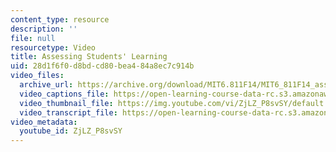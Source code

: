 ```yaml
---
content_type: resource
description: ''
file: null
resourcetype: Video
title: Assessing Students' Learning
uid: 28d1f6f0-d8bd-cd80-bea4-84a8ec7c914b
video_files:
  archive_url: https://archive.org/download/MIT6.811F14/MIT6_811F14_assessment_300k.mp4
  video_captions_file: https://open-learning-course-data-rc.s3.amazonaws.com/6-811-principles-and-practice-of-assistive-technology-fall-2014/98e0bd02894d58f6a3b6af001674e532_ZjLZ_P8svSY.vtt
  video_thumbnail_file: https://img.youtube.com/vi/ZjLZ_P8svSY/default.jpg
  video_transcript_file: https://open-learning-course-data-rc.s3.amazonaws.com/6-811-principles-and-practice-of-assistive-technology-fall-2014/1e53325cc787db29d0939594ce5cf046_ZjLZ_P8svSY.pdf
video_metadata:
  youtube_id: ZjLZ_P8svSY
---
```

